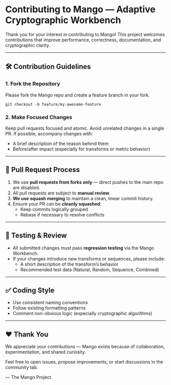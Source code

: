 # Contributing to Mango — Adaptive Cryptographic Workbench

Thank you for your interest in contributing to Mango! This project welcomes contributions that improve performance, correctness, documentation, and cryptographic clarity.

---

## 🛠 Contribution Guidelines

### 1. Fork the Repository
Please fork the Mango repo and create a feature branch in your fork.

```
git checkout -b feature/my-awesome-feature
```

### 2. Make Focused Changes
Keep pull requests focused and atomic. Avoid unrelated changes in a single PR. If possible, accompany changes with:
- A brief description of the reason behind them
- Before/after impact (especially for transforms or metric behavior)

---

## 🔁 Pull Request Process

1. We use **pull requests from forks only** — direct pushes to the main repo are disabled.
2. All pull requests are subject to **manual review**.
3. **We use squash merging** to maintain a clean, linear commit history.
4. Ensure your PR can be **cleanly squashed**:
   - Keep commits logically grouped
   - Rebase if necessary to resolve conflicts

---

## 🧪 Testing & Review

- All submitted changes must pass **regression testing** via the Mango Workbench.
- If your changes introduce new transforms or sequences, please include:
  - A short description of the transform’s behavior
  - Recommended test data (Natural, Random, Sequence, Combined)

---

## ✅ Coding Style

- Use consistent naming conventions
- Follow existing formatting patterns
- Comment non-obvious logic (especially cryptographic algorithms)

---

## ❤️ Thank You

We appreciate your contributions — Mango exists because of collaboration, experimentation, and shared curiosity.

Feel free to open issues, propose improvements, or start discussions in the community tab.

— The Mango Project
